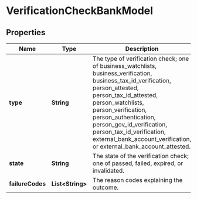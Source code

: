 

# VerificationCheckBankModel


## Properties

| Name | Type | Description | Notes |
|------------ | ------------- | ------------- | -------------|
|**type** | **String** | The type of verification check; one of business_watchlists, business_verification, business_tax_id_verification, person_attested, person_tax_id_attested, person_watchlists, person_verification, person_authentication, person_gov_id_verification, person_tax_id_verification, external_bank_account_verification, or external_bank_account_attested. |  |
|**state** | **String** | The state of the verification check; one of passed, failed, expired, or invalidated. |  |
|**failureCodes** | **List&lt;String&gt;** | The reason codes explaining the outcome. |  [optional] |




